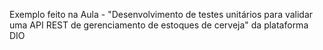 Exemplo feito na Aula - "Desenvolvimento de testes unitários para validar uma API REST de gerenciamento de estoques de cerveja" da plataforma DIO 



